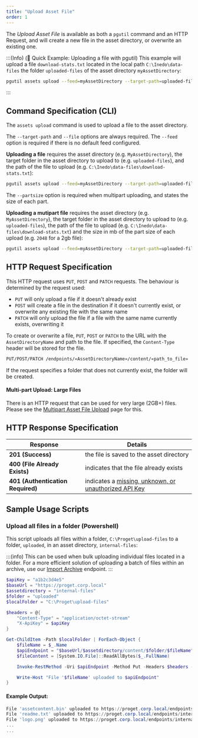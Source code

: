 ```yaml
---
title: "Upload Asset File"
order: 1
---
```


The *Upload Asset File* is available as both a `pgutil` command and an HTTP Request, and will create a new file in the asset directory, or overwrite an existing one.

:::(Info) (🚀 Quick Example: Uploading a file with pgutil)
This example will upload a file `download-stats.txt` located in the local path `C:\Inedo\data-files` the folder `uploaded-files` of the asset directory `myAssetDirectory`:

```bash
pgutil assets upload --feed=myAssetDirectory --target-path=uploaded-files/download-stats.txt --file=C:\Inedo\data-files\download-stats.txt
```
:::

## Command Specification (CLI)
The `assets upload` command is used to upload a file to the asset directory.

The `--target-path` and `--file` options are always required. The `--feed` option is required if there is no default feed configured. 

**Uploading a file** requires the asset directory (e.g. `MyAssetDirectory`), the target folder in the asset directory to upload to (e.g. `uploaded-files`), and the path of the file to upload (e.g. `C:\Inedo\data-files\download-stats.txt`):

```bash
pgutil assets upload --feed=myAssetDirectory --target-path=uploaded-files/download-stats.txt --file=C:\Inedo\data-files\download-stats.txt
```

The `--partsize` option is required when multipart uploading, and states the size of each part. 

**Uploading a mutipart file** requires the asset directory (e.g. `MyAssetDirectory`), the target folder in the asset directory to upload to (e.g. `uploaded-files`), the path of the file to upload (e.g. `C:\Inedo\data-files\download-stats.txt`) and the size in mb of the part size of each upload (e.g. `2048` for a 2gb file):

```bash
pgutil assets upload --feed=myAssetDirectory --target-path=uploaded-files/download-stats.txt --file=C:\Inedo\data-files\download-stats.txt --partsize=2048
```

## HTTP Request Specification
This HTTP request uses `PUT`, `POST` and `PATCH` requests. The behaviour is determined by the request used:

* `PUT` will only upload a file if it doesn't already exist
* `POST` will create a file in the destination if it doesn't currently exist, or overwrite any existing file with the same name
* `PATCH` will only upload the file if a file with the same name currently exists, overwriting it

To create or overwrite a file, `PUT`, `POST` or `PATCH` to the URL with the `AssetDirectoryName` and path to the file.  If specified, the `Content-Type` header will be stored for the file.

```bash
PUT/POST/PATCH /endpoints/«AssetDirectoryName»/content/«path_to_file»
```

If the request specifies a folder that does not currently exist, the folder will be created.

#### Multi-part Upload: Large Files
There is an HTTP request that can be used for very large (2GB+) files. Please see the [Multipart Asset File Upload](/docs/proget/reference-api/proget-api-assets/file-endpoints/proget-api-assets-files-upload/proget-api-assets-multipart) page for this.

## HTTP Response Specification

| Response | Details |
| --- | --- |
| **201 (Success)** | the file is saved to the asset directory |
| **400 (File Already Exists)** | indicates that the file already exists |
| **401 (Authentication Required)** | indicates a [missing, unknown, or unauthorized API Key](/docs/proget/reference-api/proget-api-assets#authentication) |

## Sample Usage Scripts

### Upload all files in a folder (Powershell)
This script uploads all files within a folder, `C:\Proget\upload-files` to a folder, `uploaded`, in an asset directory, `internal-files`:

:::(info)
This can be used when bulk uploading individual files located in a folder. For a more efficient solution of uploading a batch of files within an archive, use our [Import Archive](/docs/proget/reference-api/proget-api-assets/folder-endpoints/proget-api-assets-folders-import) endpoint.
:::

```powershell
$apiKey = "a1b2c3d4e5"
$baseUrl = "https://proget.corp.local"
$assetdirectory = "internal-files"
$folder = "uploaded"
$localFolder = "C:\Proget\upload-files"

$headers = @{
    "Content-Type" = "application/octet-stream"
    "X-ApiKey" = $apiKey
}

Get-ChildItem -Path $localFolder | ForEach-Object {
    $fileName = $_.Name
    $apiEndpoint = "$baseUrl/$assetdirectory/content/$folder/$fileName"
    $fileContent = [System.IO.File]::ReadAllBytes($_.FullName)

    Invoke-RestMethod -Uri $apiEndpoint -Method Put -Headers $headers -Body $fileContent -ContentType "application/octet-stream"

    Write-Host "File '$fileName' uploaded to $apiEndpoint"
}
```

#### Example Output:

```powershell
File 'assetcontent.bin' uploaded to https://proget.corp.local/endpoints/internal-files/content/uploaded/assetcontent.bin
File 'readme.txt' uploaded to https://proget.corp.local/endpoints/internal-files/content/uploaded/readme.txt
File 'logo.png' uploaded to https://proget.corp.local/endpoints/internal-files/content/uploaded/logo.png
...
...
```